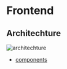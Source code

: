 # Frontend

## Architechture

![architechture](http://jaune.github.io/frontend/architechture.png)

- [components](./components.md)
